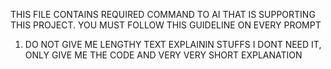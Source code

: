 THIS FILE CONTAINS REQUIRED COMMAND TO AI THAT IS SUPPORTING THIS PROJECT. YOU MUST FOLLOW THIS GUIDELINE ON EVERY PROMPT

1. DO NOT GIVE ME LENGTHY TEXT EXPLAININ STUFFS I DONT NEED IT, ONLY GIVE ME THE CODE AND VERY VERY SHORT EXPLANATION